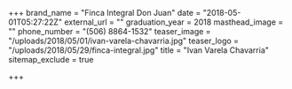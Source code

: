 +++
brand_name = "Finca Integral Don Juan"
date = "2018-05-01T05:27:22Z"
external_url = ""
graduation_year = 2018
masthead_image = ""
phone_number = "(506) 8864-1532"
teaser_image = "/uploads/2018/05/01/ivan-varela-chavarria.jpg"
teaser_logo = "/uploads/2018/05/29/finca-integral.jpg"
title = "Ivan Varela Chavarria"
sitemap_exclude = true

+++
